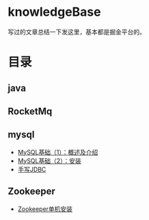 # knowledgeBase
写过的文章总结一下发这里，基本都是掘金平台的。

# 目录

## java

## RocketMq

## mysql
- [MySQL基础（1）：概述及介绍](https://juejin.cn/post/6874194748258254862)
- [MySQL基础（2）：安装](https://juejin.cn/post/6874195149681852430)
- [手写JDBC](https://juejin.cn/post/6873095929168297998)

## Zookeeper
- [Zookeeper单机安装](https://juejin.cn/post/6890047078924288007)
